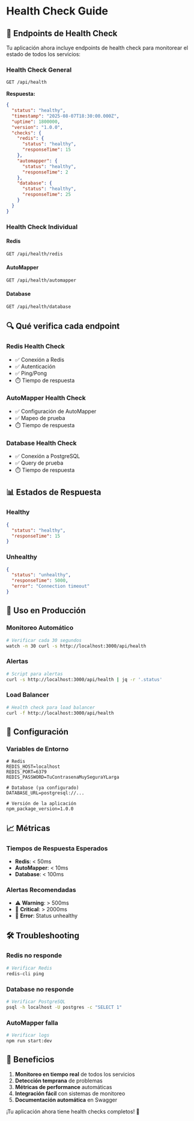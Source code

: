 # Health Check Guide

## 🏥 Endpoints de Health Check

Tu aplicación ahora incluye endpoints de health check para monitorear el estado de todos los servicios:

### **Health Check General**
```bash
GET /api/health
```

**Respuesta:**
```json
{
  "status": "healthy",
  "timestamp": "2025-08-07T18:30:00.000Z",
  "uptime": 1800000,
  "version": "1.0.0",
  "checks": {
    "redis": {
      "status": "healthy",
      "responseTime": 15
    },
    "automapper": {
      "status": "healthy", 
      "responseTime": 2
    },
    "database": {
      "status": "healthy",
      "responseTime": 25
    }
  }
}
```

### **Health Check Individual**

#### Redis
```bash
GET /api/health/redis
```

#### AutoMapper
```bash
GET /api/health/automapper
```

#### Database
```bash
GET /api/health/database
```

## 🔍 Qué verifica cada endpoint

### **Redis Health Check**
- ✅ Conexión a Redis
- ✅ Autenticación
- ✅ Ping/Pong
- ⏱️ Tiempo de respuesta

### **AutoMapper Health Check**
- ✅ Configuración de AutoMapper
- ✅ Mapeo de prueba
- ⏱️ Tiempo de respuesta

### **Database Health Check**
- ✅ Conexión a PostgreSQL
- ✅ Query de prueba
- ⏱️ Tiempo de respuesta

## 📊 Estados de Respuesta

### **Healthy**
```json
{
  "status": "healthy",
  "responseTime": 15
}
```

### **Unhealthy**
```json
{
  "status": "unhealthy",
  "responseTime": 5000,
  "error": "Connection timeout"
}
```

## 🚀 Uso en Producción

### **Monitoreo Automático**
```bash
# Verificar cada 30 segundos
watch -n 30 curl -s http://localhost:3000/api/health
```

### **Alertas**
```bash
# Script para alertas
curl -s http://localhost:3000/api/health | jq -r '.status'
```

### **Load Balancer**
```bash
# Health check para load balancer
curl -f http://localhost:3000/api/health
```

## 🔧 Configuración

### **Variables de Entorno**
```env
# Redis
REDIS_HOST=localhost
REDIS_PORT=6379
REDIS_PASSWORD=TuContrasenaMuySeguraYLarga

# Database (ya configurado)
DATABASE_URL=postgresql://...

# Versión de la aplicación
npm_package_version=1.0.0
```

## 📈 Métricas

### **Tiempos de Respuesta Esperados**
- **Redis**: < 50ms
- **AutoMapper**: < 10ms  
- **Database**: < 100ms

### **Alertas Recomendadas**
- ⚠️ **Warning**: > 500ms
- 🚨 **Critical**: > 2000ms
- 🔴 **Error**: Status unhealthy

## 🛠️ Troubleshooting

### **Redis no responde**
```bash
# Verificar Redis
redis-cli ping
```

### **Database no responde**
```bash
# Verificar PostgreSQL
psql -h localhost -U postgres -c "SELECT 1"
```

### **AutoMapper falla**
```bash
# Verificar logs
npm run start:dev
```

## 🎯 Beneficios

1. **Monitoreo en tiempo real** de todos los servicios
2. **Detección temprana** de problemas
3. **Métricas de performance** automáticas
4. **Integración fácil** con sistemas de monitoreo
5. **Documentación automática** en Swagger

¡Tu aplicación ahora tiene health checks completos! 🎉 